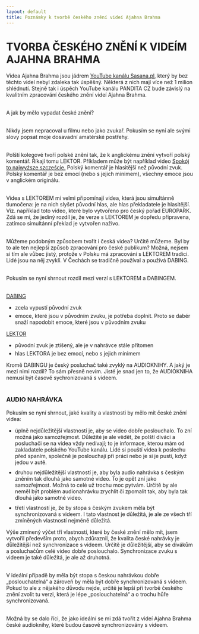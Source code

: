 ```yaml
---
layout: default
title: Poznámky k tvorbě českého znění videí Ajahna Brahma
---
```


# TVORBA ČESKÉHO ZNĚNÍ K VIDEÍM AJAHNA BRAHMA

Videa Ajahna Brahma jsou jádrem [YouTube kanálu Sasana.pl](https://www.youtube.com/user/sasanaPL), který by bez těchto videí nebyl zdaleka tak úspěšný. Některá z nich mají více než 1 milion shlédnutí. Stejně tak i úspěch YouTube kanálu PANDITA CZ bude závislý na kvalitním zpracování českého znění videí Ajahna Brahma.<br><br>

A jak by mělo vypadat české znění?<br><br>

Nikdy jsem nepracoval u filmu nebo jako zvukař. Pokusím se nyní ale svými slovy popsat moje dosavadní amatérské postřehy.<br><br>

Polští kolegové tvoří polské znění tak, že k anglickému znění vytvoří polský komentář. Říkají tomu LEKTOR. Příkladem může být například video [Spokój to najwyższe szczęście.]() Polský komentář je hlasitější než původní zvuk. Polský komentář je bez emocí (nebo s jejich minimem), všechny emoce jsou v anglickém originálu.<br><br>

Videa s LEKTOREM mi velmi připomínají videa, která jsou simultánně tlumočena: je na nich slyšet původní hlas, ale hlas překladatele je hlasitější. Viz. například toto video, které bylo vytvořeno pro český pořad EUROPARK. Zdá se mi, že jediný rozdíl je, že verze s LEKTOREM je dopředu připravena, zatímco simultánní překlad je vytvořen naživo.<br><br>

Můžeme podobným způsobem tvořit i česká videa? Určitě můžeme. Byl by to ale ten nejlepší způsob zpracování pro české publikum? Možná, nejsem si tím ale vůbec jistý, protože v Polsku má zpracování s LEKTOREM tradici. Lidé jsou na něj zvyklí. V Čechách se tradičně používal a používá DABING.<br><br>

Pokusím se nyní shrnout rozdíl mezi verzí s LEKTOREM a DABINGEM.<br><br>

<u>DABING</u><br>

<ul>
<li style="margin-bottom:5px">zcela vypustí původní zvuk</li>
<li>emoce, které jsou v původním zvuku, je potřeba doplnit. Proto se dabér snaží napodobit emoce, které jsou v původním zvuku</li>
</ul>

<u>LEKTOR</u>

<ul>
<li style="margin-bottom:5px">původní zvuk je ztišený, ale je v nahrávce stále přítomen</li>

<li>hlas LEKTORA je bez emocí, nebo s jejich minimem</li>

</ul>

Kromě DABINGU je český posluchač také zvyklý na AUDIOKNIHY. A jaký je mezi nimi rozdíl? To sám přesně nevím. Jisté je snad jen to, že AUDIOKNIHA nemusí být časově sychronizovaná s videem.<br><br>

### AUDIO NAHRÁVKA

Pokusím se nyní shrnout, jaké kvality a vlastnosti by mělo mít české znění videa:

<ul>
<li style="margin-bottom:10px">úplně nejdůležitější vlastností je, aby se video dobře poslouchalo. To zní možná jako samozřejmost. Důležité je ale vědět, že polští diváci a posluchači se na videa vždy nedívají; to je informace, kterou mám od zakladatele polského YouTube kanálu. Lidé si pouští videa k poslechu před spaním, společně je poslouchají při práci nebo je si je pustí, když jedou v autě.</li>

<li style="margin-bottom:10px">druhou nejdůležitější vlastností je, aby byla audio nahrávka s českým zněním tak dlouhá jako samotné video. To je opět zní jako samozřejmost. Možná to celé už trochu moc pytvám. Určitě by ale neměl být problém audionahrávku zrychlit či zpomalit tak, aby byla tak dlouhá jako samotné video.</li>

<li>třetí vlastností je, že by stopa s českým zvukem měla být synchronizovaná s videem. I tato vlastnost je důležitá, je ale ze všech tří zmíněných vlastností nejméně důležitá.</li>

</ul>

Výše zmínený výčet tří vlastností, které by české znění mělo mít, jsem vytvořil především proto, abych zdůraznil, že kvalita české nahrávky je důležitější než synchronizace s videem. Určitě je důležitější, aby se divákům a posluchačům celé video dobře poslouchalo. Synchronizace zvuku s videem je také důležitá, je ale až druhotná. <br><br>

V ideální případě by měla být stopa s českou nahrávkou dobře „poslouchatelná“ a zároveň by měla být dobře synchronizovaná s videem. Pokud to ale z nějakého důvodu nejde, určitě je lepší při tvorbě českého znění zvolit tu verzi, která je lépe „poslouchatelná“ a o trochu hůře synchronizovaná.<br><br>

Možná by se dalo říci, že jako ideální se mi zdá tvořit z videí Ajahna Brahma české audioknihy, které budou časově synchronizovány s videem.
